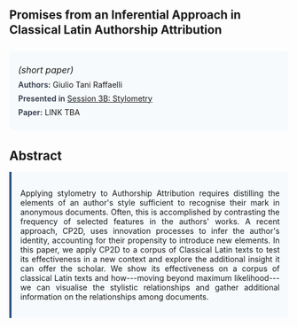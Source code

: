 
<style>    
    h2 {
        margin-top: 0;
        margin-bottom: 1.5rem;
        line-height: 1.3;
    }
    
    h3 {
        margin-top: 2rem;
        margin-bottom: 1rem;
        font-size: 1.4rem;
        font-weight:bold;
    }
    
    .metadata {
        background-color: #f7fafc;
        padding: 1rem;
        border-radius: 6px;
        margin-bottom: 2rem;
    }
    
    .metadata p {
        margin: 0.5rem 0;
    }
    
    .abstract {
        text-align: justify;
        padding: 1rem;
        background-color: #f7fafc;
        border-left: 4px solid #2c5282;
        border-radius: 0 6px 6px 0;
    }
    
    strong {
        color: #2d3748;
        font-weight: 600;
    }
</style>
<main role="main">
<h2>Promises from an Inferential Approach in Classical Latin Authorship Attribution</h2>

<section class="metadata">
<p style='font-size:1rem'><i>(short paper)</i></p>
<p><strong>Authors:</strong> Giulio Tani Raffaelli</p>
<p><strong>Presented in</strong> <a href="/programme/#session3B">Session 3B: Stylometry</a></p>
<p><strong>Paper:</strong> LINK TBA</p>
</section>

<section>
<h3>Abstract</h3>
<div class="abstract">
<p>Applying stylometry to Authorship Attribution requires distilling the elements of an author's style sufficient to recognise their mark in anonymous documents. Often, this is accomplished by contrasting the frequency of selected features in the authors' works. A recent approach, CP2D, uses innovation processes to infer the author's identity, accounting for their propensity to introduce new elements. In this paper, we apply CP2D to a corpus of Classical Latin texts to test its effectiveness in a new context and explore the additional insight it can offer the scholar. We show its effectiveness on a corpus of classical Latin texts and how---moving beyond maximum likelihood---we can visualise the stylistic relationships and gather additional information on the relationships among documents.</p>
</div>
</section>
</main>